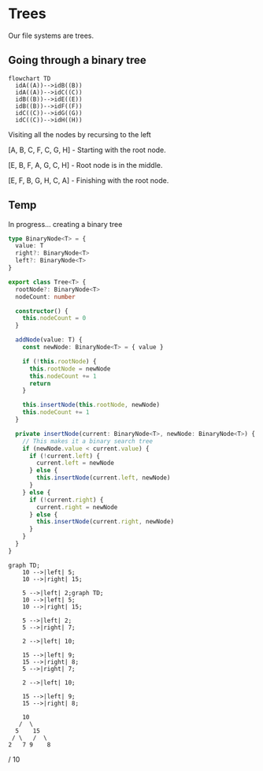 # Trees

Our file systems are trees.

## Going through a binary tree

```mermaid
flowchart TD
  idA((A))-->idB((B))
  idA((A))-->idC((C))
  idB((B))-->idE((E))
  idB((B))-->idF((F))
  idC((C))-->idG((G))
  idC((C))-->idH((H))
```

Visiting all the nodes by recursing to the left

[A, B, C, F, C, G, H] - Starting with the root node.

[E, B, F, A, G, C, H] - Root node is in the middle.

[E, F, B, G, H, C, A] - Finishing with the root node.

## Temp

In progress... creating a binary tree

```ts
type BinaryNode<T> = {
  value: T
  right?: BinaryNode<T>
  left?: BinaryNode<T>
}

export class Tree<T> {
  rootNode?: BinaryNode<T>
  nodeCount: number

  constructor() {
    this.nodeCount = 0
  }

  addNode(value: T) {
    const newNode: BinaryNode<T> = { value }

    if (!this.rootNode) {
      this.rootNode = newNode
      this.nodeCount += 1
      return
    }

    this.insertNode(this.rootNode, newNode)
    this.nodeCount += 1
  }

  private insertNode(current: BinaryNode<T>, newNode: BinaryNode<T>) {
    // This makes it a binary search tree
    if (newNode.value < current.value) {
      if (!current.left) {
        current.left = newNode
      } else {
        this.insertNode(current.left, newNode)
      }
    } else {
      if (!current.right) {
        current.right = newNode
      } else {
        this.insertNode(current.right, newNode)
      }
    }
  }
}
```

```mermaid
graph TD;
    10 -->|left| 5;
    10 -->|right| 15;

    5 -->|left| 2;graph TD;
    10 -->|left| 5;
    10 -->|right| 15;

    5 -->|left| 2;
    5 -->|right| 7;

    2 -->|left| 10;

    15 -->|left| 9;
    15 -->|right| 8;
    5 -->|right| 7;

    2 -->|left| 10;

    15 -->|left| 9;
    15 -->|right| 8;
```

        10
       /  \
      5    15
     / \   /  \
    2   7 9    8

/
10
